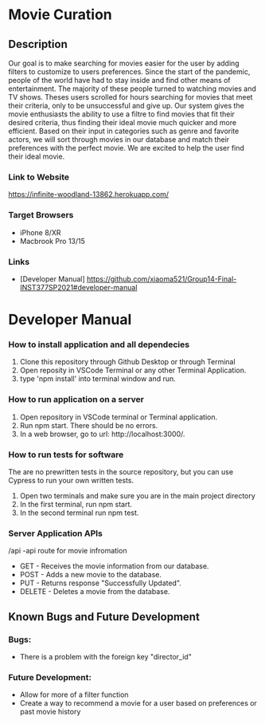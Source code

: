 # Movie Curation
## Description

Our goal is to make searching for movies easier for the user by adding filters to customize to users preferences. Since the start of the pandemic, people of the world have had to stay inside and find other means of entertainment. The majority of these people turned to watching movies and TV shows. Theses users scrolled for hours searching for movies that meet their criteria, only to be unsuccessful and give up. Our system gives the movie enthusiasts the ability to use a filtre to find movies that fit their desired criteria, thus finding their ideal movie much quicker and more efficient. Based on their input in categories such as genre and favorite actors, we will sort through movies in our database and match their preferences with the perfect movie. We are excited to help the user find their ideal movie. 

### Link to Website

https://infinite-woodland-13862.herokuapp.com/

### Target Browsers

* iPhone 8/XR
* Macbrook Pro 13/15

### Links

* [Developer Manual] https://github.com/xiaoma521/Group14-Final-INST377SP2021#developer-manual

# Developer Manual 

### How to install application and all dependecies

1. Clone this repository through Github Desktop or through Terminal
2. Open reposity in VSCode Terminal or any other Terminal Application.
3. type 'npm install' into terminal window and run.

### How to run application on a server 

1. Open repository in VSCode terminal or Terminal application.
2. Run npm start. There should be no errors.
3. In a web browser, go to url: http://localhost:3000/.

### How to run tests for software

The are no prewritten tests in the source repository, but you can use Cypress to run your own written tests.

1. Open two terminals and make sure you are in the main project directory
2. In the first terminal, run npm start.
3. In the second terminal run npm test.

### Server Application APIs

/api -api route for movie infromation

* GET - Receives the movie information from our database.
* POST - Adds a new movie to the database.
* PUT - Returns response "Successfully Updated".
* DELETE - Deletes a movie from the database.

## Known Bugs and Future Development

### Bugs:

* There is a problem with the foreign key "director_id"

### Future Development:

* Allow for more of a filter function
* Create a way to recommend a movie for a user based on preferences or past movie history
